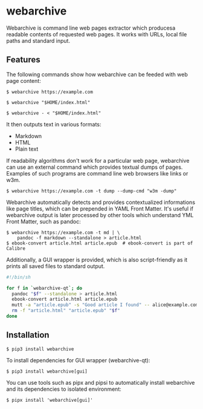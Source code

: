 # webarchive

Webarchive is command line web pages extractor which producesa readable
contents of requested web pages. It works with URLs, local file paths and
standard input.

## Features

The following commands show how webarchive can be feeded with web page
content:

```
$ webarchive https://example.com

$ webarchive "$HOME/index.html"

$ webarchive - < "$HOME/index.html"
```

It then outputs text in various formats:

- Markdown
- HTML
- Plain text

If readability algorithms don't work for a particular web page, webarchive
can use an external command which provides textual dumps of pages. Examples
of such programs are command line web browsers like links or w3m.

```
$ webarchive https://example.com -t dump --dump-cmd "w3m -dump"
```

Webarchive automatically detects and provides contextualized informations
like page titles, which can be prepended in YAML Front Matter. It's useful if
webarchive output is later processed by other tools which understand YML
Front Matter, such as pandoc:

```
$ webarchive https://example.com -t md | \
    pandoc -f markdown --standalone > article.html
$ ebook-convert article.html article.epub  # ebook-convert is part of Calibre
```

Additionally, a GUI wrapper is provided, which is also script-friendly as it
prints all saved files to standard output.

```bash
#!/bin/sh

for f in `webarchive-qt`; do
  pandoc "$f" --standalone > article.html
  ebook-convert article.html article.epub
  mutt -a "article.epub" -s "Good article I found" -- alice@example.com
  rm -f "article.html" "article.epub" "$f"
done
```

## Installation

```
$ pip3 install webarchive
```

To install dependencies for GUI wrapper (webarchive-qt):

```
$ pip3 install webarchive[gui]
```

You can use tools such as pipx and pipsi to automatically install webarchive
and its dependencies to isolated environment:

```
$ pipx install 'webarchive[gui]'
```
